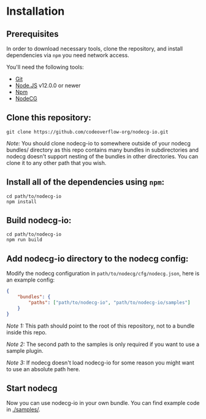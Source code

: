 # Installation

## Prerequisites

In order to download necessary tools, clone the repository, and install dependencies via `npm` you need network access.

You'll need the following tools:

- [Git](https://git-scm.com)
- [Node.JS](https://nodejs.org/en/) v12.0.0 or newer
- [Npm](https://www.npmjs.com/get-npm)
- [NodeCG](https://nodecg.com/)



## Clone this repository:
```shell
git clone https://github.com/codeoverflow-org/nodecg-io.git
```

*Note:* You should clone nodecg-io to somewhere outside of your nodecg bundles/ directory as this repo contains many bundles in subdirectories and nodecg doesn't support nesting of the bundles in other directories. You can clone it to any other path that you wish.


## Install all of the dependencies using `npm`:

```shell
cd path/to/nodecg-io
npm install
```

## Build nodecg-io: 
```shell
cd path/to/nodecg-io 
npm run build
```

## Add nodecg-io directory to the nodecg config:

Modify the nodecg configuration in `path/to/nodecg/cfg/nodecg.json`, here is an example config:
```json
{
    "bundles": {
        "paths": ["path/to/nodecg-io", "path/to/nodecg-io/samples"]
    }
}  
```
*Note 1:* This path should point to the root of this repository, not to a bundle inside this repo.

*Note 2:* The second path to the samples is only required if you want to use a sample plugin.
   
*Note 3:* If nodecg doesn't load nodecg-io for some reason you might want to use an absolute path here.

## Start nodecg
Now you can use nodecg-io in your own bundle. You can find example code in [./samples/](https://github.com/codeoverflow-org/nodecg-io/tree/master/samples/).

